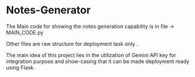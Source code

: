 # Notes-Generator

The Main code for showing the notes generation capability is in file -> MAIN_CODE.py

Other files are raw structure for deployment task only .

The main idea of this project lies in the utilization of Gemini API key for integration purpose
and show-casing that it can be made deployment ready using Flask.
